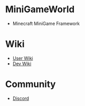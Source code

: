 # MiniGameWorld
- Minecraft MiniGame Framework


# Wiki
- [User Wiki](resources/userWiki/english/home.md)
- [Dev Wiki](resources/devWiki/home.md)

# Community
- [Discord](https://discord.com/invite/fJbxSy2EjA)
